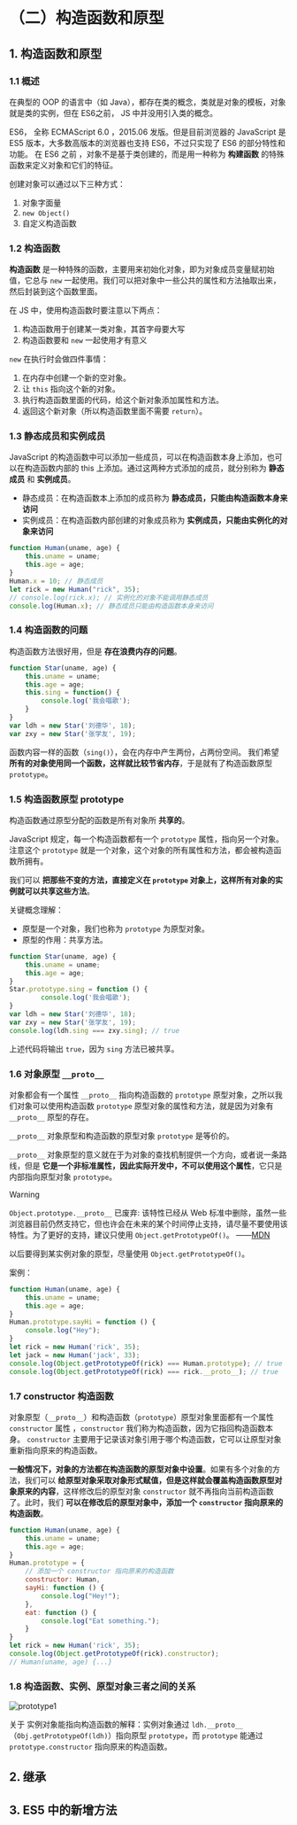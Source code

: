 # （二）构造函数和原型

## 1. 构造函数和原型

### 1.1 概述

在典型的 OOP 的语言中（如 Java），都存在类的概念，类就是对象的模板，对象就是类的实例，但在 ES6之前， JS 中并没用引入类的概念。  

ES6， 全称 ECMAScript 6.0 ，2015.06 发版。但是目前浏览器的 JavaScript 是 ES5 版本，大多数高版本的浏览器也支持 ES6，不过只实现了 ES6 的部分特性和功能。
在 ES6 之前 ，对象不是基于类创建的，而是用一种称为 **构建函数** 的特殊函数来定义对象和它们的特征。  

创建对象可以通过以下三种方式：
1. 对象字面量
2. `new Object()`
3. 自定义构造函数

### 1.2 构造函数

**构造函数** 是一种特殊的函数，主要用来初始化对象，即为对象成员变量赋初始值，它总与 `new` 一起使用。我们可以把对象中一些公共的属性和方法抽取出来，然后封装到这个函数里面。  

在 JS 中，使用构造函数时要注意以下两点：
1. 构造函数用于创建某一类对象，其首字母要大写
2. 构造函数要和 `new` 一起使用才有意义

`new` 在执行时会做四件事情：
1. 在内存中创建一个新的空对象。
2. 让 `this` 指向这个新的对象。
3. 执行构造函数里面的代码，给这个新对象添加属性和方法。
4. 返回这个新对象（所以构造函数里面不需要 `return`）。

### 1.3 静态成员和实例成员

JavaScript 的构造函数中可以添加一些成员，可以在构造函数本身上添加，也可以在构造函数内部的 this 上添加。通过这两种方式添加的成员，就分别称为 **静态成员** 和 **实例成员**。  
- 静态成员：在构造函数本上添加的成员称为 **静态成员，只能由构造函数本身来访问**
- 实例成员：在构造函数内部创建的对象成员称为 **实例成员，只能由实例化的对象来访问**

```js
function Human(uname, age) {
    this.uname = uname;
    this.age = age;
}
Human.x = 10; // 静态成员
let rick = new Human("rick", 35);
// console.log(rick.x); // 实例化的对象不能调用静态成员
console.log(Human.x); // 静态成员只能由构造函数本身来访问
```

### 1.4 构造函数的问题

构造函数方法很好用，但是 **存在浪费内存的问题**。

```js
function Star(uname, age) {
    this.uname = uname;
    this.age = age;
    this.sing = function() {
        console.log('我会唱歌');
    }
}
var ldh = new Star('刘德华', 18);
var zxy = new Star('张学友', 19);
```

函数内容一样的函数（`sing()`），会在内存中产生两份，占两份空间。
我们希望 **所有的对象使用同一个函数，这样就比较节省内存**，于是就有了构造函数原型 `prototype`。

### 1.5 构造函数原型 prototype

构造函数通过原型分配的函数是所有对象所 **共享的**。  

JavaScript 规定，每一个构造函数都有一个 `prototype` 属性，指向另一个对象。注意这个 `prototype` 就是一个对象，这个对象的所有属性和方法，都会被构造函数所拥有。  

我们可以 **把那些不变的方法，直接定义在 `prototype` 对象上，这样所有对象的实例就可以共享这些方法**。

关键概念理解：
- 原型是一个对象，我们也称为 `prototype` 为原型对象。
- 原型的作用：共享方法。

```js
function Star(uname, age) {
    this.uname = uname;
    this.age = age;
}
Star.prototype.sing = function () {
        console.log('我会唱歌');
}
var ldh = new Star('刘德华', 18);
var zxy = new Star('张学友', 19);
console.log(ldh.sing === zxy.sing); // true
```

上述代码将输出 `true`，因为 `sing` 方法已被共享。

### 1.6 对象原型 `__proto__`

对象都会有一个属性 `__proto__` 指向构造函数的 `prototype` 原型对象，之所以我们对象可以使用构造函数 `prototype` 原型对象的属性和方法，就是因为对象有 `__proto__` 原型的存在。  

`__proto__` 对象原型和构造函数的原型对象 `prototype` 是等价的。

`__proto__` 对象原型的意义就在于为对象的查找机制提供一个方向，或者说一条路线，但是 **它是一个非标准属性，因此实际开发中，不可以使用这个属性**，它只是内部指向原型对象 `prototype`。

> [!warning]
> `Object.prototype.__proto__` 已废弃: 该特性已经从 Web 标准中删除，虽然一些浏览器目前仍然支持它，但也许会在未来的某个时间停止支持，请尽量不要使用该特性。为了更好的支持，建议只使用 `Object.getPrototypeOf()`。
> ——[MDN](https://developer.mozilla.org/zh-CN/docs/Web/JavaScript/Reference/Global_Objects/Object/proto)

以后要得到某实例对象的原型，尽量使用 `Object.getPrototypeOf()`。

案例：
```js
function Human(uname, age) {
    this.uname = uname;
    this.age = age;
}
Human.prototype.sayHi = function () {
    console.log("Hey");
}
let rick = new Human('rick', 35);
let jack = new Human('jack', 33);
console.log(Object.getPrototypeOf(rick) === Human.prototype); // true
console.log(Object.getPrototypeOf(rick) === rick.__proto__); // true
```

### 1.7 constructor 构造函数

对象原型（`__proto__`）和构造函数（`prototype`）原型对象里面都有一个属性 `constructor` 属性 ，`constructor` 我们称为构造函数，因为它指回构造函数本身。
`constructor` 主要用于记录该对象引用于哪个构造函数，它可以让原型对象重新指向原来的构造函数。  

**一般情况下，对象的方法都在构造函数的原型对象中设置**。如果有多个对象的方法，我们可以 **给原型对象采取对象形式赋值，但是这样就会覆盖构造函数原型对象原来的内容**，这样修改后的原型对象 `constructor`  就不再指向当前构造函数了。此时，我们 **可以在修改后的原型对象中，添加一个 `constructor` 指向原来的构造函数**。

```js
function Human(uname, age) {
    this.uname = uname;
    this.age = age;
}
Human.prototype = {
    // 添加一个 constructor 指向原来的构造函数
    constructor: Human,
    sayHi: function () {
        console.log("Hey!");
    },
    eat: function () {
        console.log("Eat something.");
    }
}
let rick = new Human('rick', 35);
console.log(Object.getPrototypeOf(rick).constructor); 
// Human(uname, age) {...}
```

### 1.8 构造函数、实例、原型对象三者之间的关系


![prototype1](https://cdn.jsdelivr.net/gh/Hacker-C/Picture-Bed@main/JavaScript/prototype1.h8mujzc530g.png)

关于 实例对象能指向构造函数的解释：实例对象通过 `ldh.__proto__` （`Obj.getPrototypeOf(ldh)`）指向原型 `prototype`，而 `prototype` 能通过 `prototype.constructor` 指向原来的构造函数。

## 2. 继承

## 3. ES5 中的新增方法